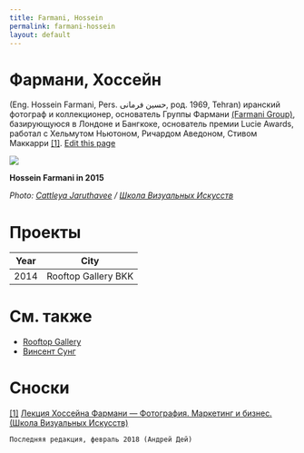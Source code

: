 ```yaml
---
title: Farmani, Hossein
permalink: farmani-hossein
layout: default
---
```




# Фармани, Хоссейн


(Eng. Hossein Farmani, Pers. حسین فرمانی, род. 1969, Tehran)  иранский фотограф и коллекционер, основатель Группы Фармани [(Farmani Group)](farmani-group), базирующуюся в Лондоне и Бангкоке, основатель премии Lucie Awards, работал с Хельмутом Ньютоном, Ричардом Аведоном, Стивом Маккарри <span id="a1">[\[1\]](#f1)</span>. [Edit this page](http://prose.io/#indexmod/encyclopedia/edit/master/page-template.md)

![](http://schoolva.ru/wp-content/uploads/2015/10/hossein_farmani-by_cattleya_jaruthavee.jpg)

**Hossein Farmani in 2015**

*Photo: [Cattleya Jaruthavee](jaruthavee-cattleya) / [Школа Визуальных Искусств](http://schoolva.ru/2015/hossein-farmani/)*

# Проекты

|Year|City|
|----|-----|
|2014|Rooftop Gallery BKK|

# См. также

+ [Rooftop Gallery](rooftop-gallery)
+ [Винсент Сунг](sung-vinsent)

# Сноски

[[1]](#a1) <span id="f1"></span> [Лекция Хоссейна Фармани — Фотография. Маркетинг и бизнес. (Школа Визуальных Искусств)](http://example.net/article)

`Последняя редакция, февраль 2018 (Андрей Дей)`
